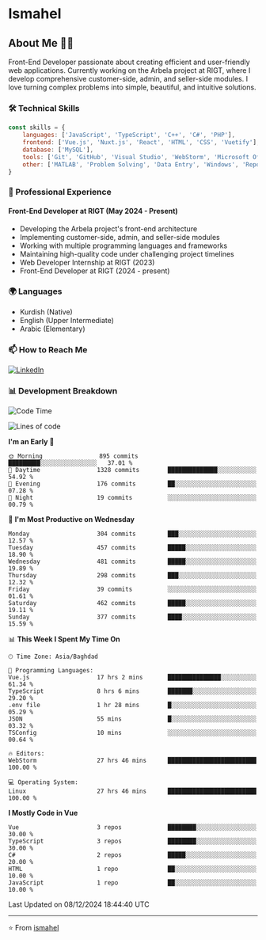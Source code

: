 # Ismahel

## About Me 👨‍💻
Front-End Developer passionate about creating efficient and user-friendly web applications. Currently working on the Arbela project at RIGT, where I develop comprehensive customer-side, admin, and seller-side modules. I love turning complex problems into simple, beautiful, and intuitive solutions.

### 🛠️ Technical Skills
```javascript
const skills = {
    languages: ['JavaScript', 'TypeScript', 'C++', 'C#', 'PHP'],
    frontend: ['Vue.js', 'Nuxt.js', 'React', 'HTML', 'CSS', 'Vuetify'],
    database: ['MySQL'],
    tools: ['Git', 'GitHub', 'Visual Studio', 'WebStorm', 'Microsoft Office'],
    other: ['MATLAB', 'Problem Solving', 'Data Entry', 'Windows', 'Reporting']
}
```

### 💼 Professional Experience
#### Front-End Developer at RIGT (May 2024 - Present)
- Developing the Arbela project's front-end architecture
- Implementing customer-side, admin, and seller-side modules
- Working with multiple programming languages and frameworks
- Maintaining high-quality code under challenging project timelines
- Web Developer Internship at RIGT (2023)
- Front-End Developer at RIGT (2024 - present)

### 🌍 Languages
- Kurdish (Native)
- English (Upper Intermediate)
- Arabic (Elementary)

### 📫 How to Reach Me
[![LinkedIn](https://img.shields.io/badge/LinkedIn-0077B5?style=for-the-badge&logo=linkedin&logoColor=white)](https://linkedin.com/in/ismahel-zero-1053b4228)

### 📊 Development Breakdown
<!--START_SECTION:waka-->
![Code Time](http://img.shields.io/badge/Code%20Time-505%20hrs%2052%20mins-blue)

![Lines of code](https://img.shields.io/badge/From%20Hello%20World%20I%27ve%20Written-4.5%20million%20lines%20of%20code-blue)

**I'm an Early 🐤** 

```text
🌞 Morning                895 commits         █████████░░░░░░░░░░░░░░░░   37.01 % 
🌆 Daytime                1328 commits        ██████████████░░░░░░░░░░░   54.92 % 
🌃 Evening                176 commits         ██░░░░░░░░░░░░░░░░░░░░░░░   07.28 % 
🌙 Night                  19 commits          ░░░░░░░░░░░░░░░░░░░░░░░░░   00.79 % 
```
📅 **I'm Most Productive on Wednesday** 

```text
Monday                   304 commits         ███░░░░░░░░░░░░░░░░░░░░░░   12.57 % 
Tuesday                  457 commits         █████░░░░░░░░░░░░░░░░░░░░   18.90 % 
Wednesday                481 commits         █████░░░░░░░░░░░░░░░░░░░░   19.89 % 
Thursday                 298 commits         ███░░░░░░░░░░░░░░░░░░░░░░   12.32 % 
Friday                   39 commits          ░░░░░░░░░░░░░░░░░░░░░░░░░   01.61 % 
Saturday                 462 commits         █████░░░░░░░░░░░░░░░░░░░░   19.11 % 
Sunday                   377 commits         ████░░░░░░░░░░░░░░░░░░░░░   15.59 % 
```


📊 **This Week I Spent My Time On** 

```text
🕑︎ Time Zone: Asia/Baghdad

💬 Programming Languages: 
Vue.js                   17 hrs 2 mins       ███████████████░░░░░░░░░░   61.34 % 
TypeScript               8 hrs 6 mins        ███████░░░░░░░░░░░░░░░░░░   29.20 % 
.env file                1 hr 28 mins        █░░░░░░░░░░░░░░░░░░░░░░░░   05.29 % 
JSON                     55 mins             █░░░░░░░░░░░░░░░░░░░░░░░░   03.32 % 
TSConfig                 10 mins             ░░░░░░░░░░░░░░░░░░░░░░░░░   00.64 % 

🔥 Editors: 
WebStorm                 27 hrs 46 mins      █████████████████████████   100.00 % 

💻 Operating System: 
Linux                    27 hrs 46 mins      █████████████████████████   100.00 % 
```

**I Mostly Code in Vue** 

```text
Vue                      3 repos             ████████░░░░░░░░░░░░░░░░░   30.00 % 
TypeScript               3 repos             ████████░░░░░░░░░░░░░░░░░   30.00 % 
C#                       2 repos             █████░░░░░░░░░░░░░░░░░░░░   20.00 % 
HTML                     1 repo              ██░░░░░░░░░░░░░░░░░░░░░░░   10.00 % 
JavaScript               1 repo              ██░░░░░░░░░░░░░░░░░░░░░░░   10.00 % 
```




 Last Updated on 08/12/2024 18:44:40 UTC
<!--END_SECTION:waka-->

---
⭐️ From [ismahel](https://github.com/ismahelZero)

